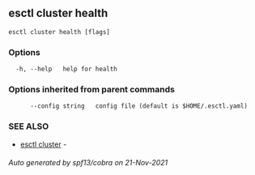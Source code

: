 ## esctl cluster health



```
esctl cluster health [flags]
```

### Options

```
  -h, --help   help for health
```

### Options inherited from parent commands

```
      --config string   config file (default is $HOME/.esctl.yaml)
```

### SEE ALSO

* [esctl cluster](esctl_cluster.md)	 - 

###### Auto generated by spf13/cobra on 21-Nov-2021
